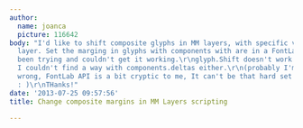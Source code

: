 ```yaml
---
author:
  name: joanca
  picture: 116642
body: "I'd like to shift composite glyphs in MM layers, with specific values for each
  layer. Set the marging in glyphs with components with are in a FontLab MM.\r\nI've
  been trying and couldn't get it working.\r\nglyph.Shift doesn't work with composites,
  I couldn't find a way with components.deltas either.\r\n(probably I'm doing something
  wrong, FontLab API is a bit cryptic to me, It can't be that hard set sidebearings
  : )\r\nTHanks!"
date: '2013-07-25 09:57:56'
title: Change composite margins in MM Layers scripting

---
```

